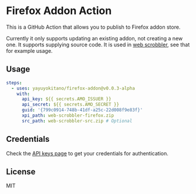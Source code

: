 # Firefox Addon Action

This is a GitHub Action that allows you to publish to Firefox addon store.

Currently it only supports updating an existing addon, not creating a new one.
It supports supplying source code.
It is used in [web scrobbler](https://github.com/yayuyokitano/web-scrobbler/blob/master/.github/workflows/deploy.yml), see that for example usage.

## Usage

```yaml
steps:
  - uses: yayuyokitano/firefox-addon@v0.0.3-alpha
    with:
      api_key: ${{ secrets.AMO_ISSUER }}
      api_secret: ${{ secrets.AMO_SECRET }}
      guid: '{799c0914-748b-41df-a25c-22d008f9e83f}'
      xpi_path: web-scrobbler-firefox.zip
      src_path: web-scrobbler-src.zip # Optional
```

## Credentials

Check the [API keys page](https://addons.mozilla.org/en-US/developers/addon/api/key/) to get your credentials for authentication.

## License

MIT
